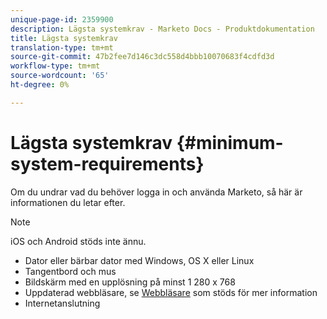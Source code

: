 ```yaml
---
unique-page-id: 2359900
description: Lägsta systemkrav - Marketo Docs - Produktdokumentation
title: Lägsta systemkrav
translation-type: tm+mt
source-git-commit: 47b2fee7d146c3dc558d4bbb10070683f4cdfd3d
workflow-type: tm+mt
source-wordcount: '65'
ht-degree: 0%

---
```



# Lägsta systemkrav {#minimum-system-requirements}

Om du undrar vad du behöver logga in och använda Marketo, så här är informationen du letar efter.

>[!NOTE]
>
>iOS och Android stöds inte ännu.

* Dator eller bärbar dator med Windows, OS X eller Linux
* Tangentbord och mus
* Bildskärm med en upplösning på minst 1 280 x 768
* Uppdaterad webbläsare, se [Webbläsare](supported-browsers.md) som stöds för mer information
* Internetanslutning

